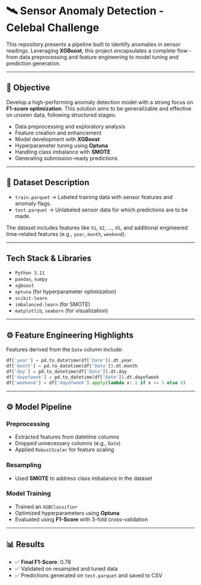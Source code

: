 # 🛰️ Sensor Anomaly Detection - Celebal Challenge

This repository presents a pipeline built to identify anomalies in sensor readings. Leveraging **XGBoost**, this project encapsulates a complete flow - from data preprocessing and feature engineering to model tuning and prediction generation.

---

## 🚀 Objective

Develop a high-performing anomaly detection model with a strong focus on **F1-score optimization**. This solution aims to be generalizable and effective on unseen data, following structured stages:

-  Data preprocessing and exploratory analysis  
-  Feature creation and enhancement  
-  Model development with **XGBoost**  
-  Hyperparameter tuning using **Optuna**  
-  Handling class imbalance with **SMOTE**  
-  Generating submission-ready predictions  

---

## 📂 Dataset Description

- `train.parquet` → Labeled training data with sensor features and anomaly flags.  
- `test.parquet` → Unlabeled sensor data for which predictions are to be made.

The dataset includes features like `X1`, `X2`, ..., `X5`, and additional engineered time-related features (e.g., `year`, `month`, `weekend`).

---

##  Tech Stack & Libraries

- `Python 3.11`
- `pandas`, `numpy`
- `xgboost`
- `optuna` (for hyperparameter optimization)
- `scikit-learn`
- `imbalanced-learn` (for SMOTE)
- `matplotlib`, `seaborn` (for visualization)

---

## ⚙️ Feature Engineering Highlights

Features derived from the `Date` column include:

```python
df['year'] = pd.to_datetime(df['Date']).dt.year
df['month'] = pd.to_datetime(df['Date']).dt.month
df['day'] = pd.to_datetime(df['Date']).dt.day
df['dayofweek'] = pd.to_datetime(df['Date']).dt.dayofweek
df['weekend'] = df['dayofweek'].apply(lambda x: 1 if x >= 5 else 0)
```

---

## ⚙️ Model Pipeline

### Preprocessing
- Extracted features from datetime columns  
- Dropped unnecessary columns (e.g., `Date`)  
- Applied `RobustScaler` for feature scaling  

### Resampling
- Used **SMOTE** to address class imbalance in the dataset  

### Model Training
- Trained an `XGBClassifier`  
- Optimized hyperparameters using **Optuna**  
- Evaluated using **F1-Score** with 3-fold cross-validation  

---

## 📊 Results

- ✅ **Final F1-Score**: 0.78 
- ✅ Validated on resampled and tuned data  
- ✅ Predictions generated on `test.parquet` and saved to CSV  


